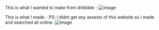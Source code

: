 This is what I wanted to make from dribbble - 
![image](https://github.com/INFIZEUS/TailwindCSSPractice/assets/75556842/21c06887-5ef5-4cca-8df6-36d474991723)


This is what I made - 
PS: I didnt get any assests of this website so I made and searched all online.
![image](https://github.com/INFIZEUS/TailwindCSSPractice/assets/75556842/2b74fff4-613e-44ba-9d6f-736d051ceb99)

